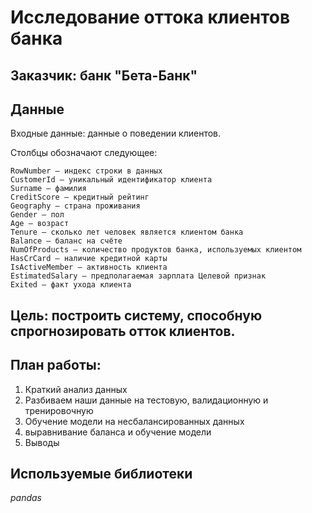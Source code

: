 # Исследование оттока клиентов банка


## Заказчик: банк "Бета-Банк"

## Данные

Входные данные: данные о поведении клиентов.

Столбцы обозначают следующее:

    RowNumber — индекс строки в данных
    CustomerId — уникальный идентификатор клиента
    Surname — фамилия
    CreditScore — кредитный рейтинг
    Geography — страна проживания
    Gender — пол
    Age — возраст
    Tenure — сколько лет человек является клиентом банка
    Balance — баланс на счёте
    NumOfProducts — количество продуктов банка, используемых клиентом
    HasCrCard — наличие кредитной карты
    IsActiveMember — активность клиента
    EstimatedSalary — предполагаемая зарплата Целевой признак
    Exited — факт ухода клиента




## Цель: построить систему, способную спрогнозировать отток клиентов. 

## План работы: 

1. Краткий анализ данных
2. Разбиваем наши данные на тестовую, валидационную и тренировочную
3. Обучение модели на несбалансированных данных
4. выравнивание баланса и обучение модели
5. Выводы


## Используемые библиотеки
*pandas*
